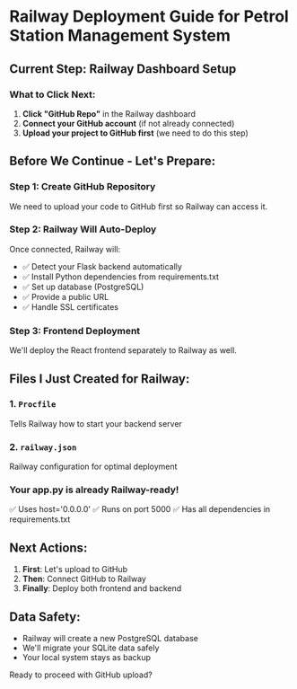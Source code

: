 # Railway Deployment Guide for Petrol Station Management System

## Current Step: Railway Dashboard Setup

### What to Click Next:

1. **Click "GitHub Repo"** in the Railway dashboard
2. **Connect your GitHub account** (if not already connected)
3. **Upload your project to GitHub first** (we need to do this step)

## Before We Continue - Let's Prepare:

### Step 1: Create GitHub Repository
We need to upload your code to GitHub first so Railway can access it.

### Step 2: Railway Will Auto-Deploy
Once connected, Railway will:
- ✅ Detect your Flask backend automatically
- ✅ Install Python dependencies from requirements.txt
- ✅ Set up database (PostgreSQL)
- ✅ Provide a public URL
- ✅ Handle SSL certificates

### Step 3: Frontend Deployment
We'll deploy the React frontend separately to Railway as well.

## Files I Just Created for Railway:

### 1. `Procfile` 
Tells Railway how to start your backend server

### 2. `railway.json`
Railway configuration for optimal deployment

### Your app.py is already Railway-ready!
✅ Uses host='0.0.0.0' 
✅ Runs on port 5000
✅ Has all dependencies in requirements.txt

## Next Actions:

1. **First**: Let's upload to GitHub
2. **Then**: Connect GitHub to Railway
3. **Finally**: Deploy both frontend and backend

## Data Safety:
- Railway will create a new PostgreSQL database
- We'll migrate your SQLite data safely
- Your local system stays as backup

Ready to proceed with GitHub upload?
